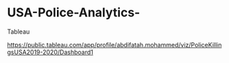 # USA-Police-Analytics-

Tableau 

https://public.tableau.com/app/profile/abdifatah.mohammed/viz/PoliceKillingsUSA2019-2020/Dashboard1
